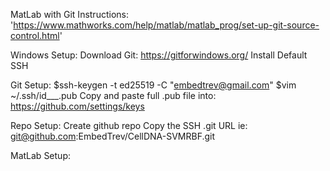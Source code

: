 MatLab with Git Instructions:
'https://www.mathworks.com/help/matlab/matlab_prog/set-up-git-source-control.html'

Windows Setup:
Download Git: https://gitforwindows.org/
Install Default SSH

Git Setup:
$ssh-keygen -t ed25519 -C "embedtrev@gmail.com"
$vim ~/.ssh/id___.pub
Copy and paste full .pub file into: https://github.com/settings/keys

Repo Setup:
Create github repo
Copy the SSH .git URL ie: git@github.com:EmbedTrev/CellDNA-SVMRBF.git

MatLab Setup:

